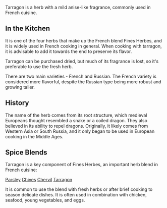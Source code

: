 Tarragon is a herb with a mild anise-like fragrance, commonly used in French cuisine.

## In the Kitchen

It is one of the four herbs that make up the French blend Fines Herbes, and it is widely used in French cooking in general. When cooking with tarragon, it is advisable to add it towards the end to preserve its flavor.

Tarragon can be purchased dried, but much of its fragrance is lost, so it's preferable to use the fresh herb.

There are two main varieties - French and Russian. The French variety is considered more flavorful, despite the Russian type being more robust and growing taller.

## History

The name of the herb comes from its root structure, which medieval Europeans thought resembled a snake or a coiled dragon. They also believed in its ability to repel dragons. Originally, it likely comes from Western Asia or South Russia, and it only began to be used in European cooking in the Middle Ages.

## Spice Blends

Tarragon is a key component of Fines Herbes, an important herb blend in French cuisine:

[Parsley](parsley "HerbIcon") [Chives](chives "HerbIcon") [Chervil](chervil "HerbIcon") [Tarragon](tarragon "HerbIcon")

It is common to use the blend with fresh herbs or after brief cooking to season delicate dishes. It is often used in combination with chicken, seafood, young vegetables, and eggs.
